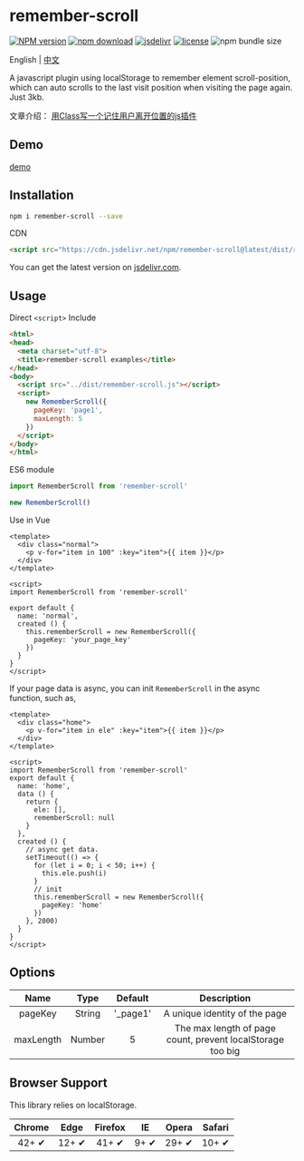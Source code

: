 # remember-scroll
[![NPM version](https://img.shields.io/npm/v/remember-scroll.svg)](https://www.npmjs.com/package/remember-scroll)
[![npm download](https://img.shields.io/npm/dt/remember-scroll.svg?style=flat-square)](https://www.npmjs.com/package/remember-scroll)
[![jsdelivr](https://data.jsdelivr.com/v1/package/npm/remember-scroll/badge)](https://www.jsdelivr.com/package/npm/remember-scroll)
[![license](https://img.shields.io/npm/l/remember-scroll.svg?style=flat-square)](https://github.com/fengxianqi/remember-scroll/blob/master/LICENSE)
![npm bundle size](https://img.shields.io/bundlephobia/minzip/remember-scroll?label=gzip)

English | [中文](https://github.com/fengxianqi/remember-scroll/blob/master/README_ZH-CN.md)

A javascript plugin using localStorage to remember element scroll-position, which can auto scrolls to the last visit position when visiting the page again. Just 3kb.


文章介绍： [用Class写一个记住用户离开位置的js插件](https://www.fengxianqi.com/index.php/archives/132/)


## Demo
[demo](https://fengxianqi.github.io/remember-scroll/examples/)

## Installation
```bash
npm i remember-scroll --save
```
CDN
```html
<script src="https://cdn.jsdelivr.net/npm/remember-scroll@latest/dist/remember-scroll.min.js"></script>
```
You can get the latest version on [jsdelivr.com](https://www.jsdelivr.com/package/npm/remember-scroll).

## Usage
Direct `<script>` Include
```html
<html>
<head>
  <meta charset="utf-8">
  <title>remember-scroll examples</title>
</head>
<body>
  <script src="../dist/remember-scroll.js"></script>
  <script>
    new RememberScroll({
      pageKey: 'page1',
      maxLength: 5
    })
  </script>
</body>
</html>
```
ES6 module
```javascript
import RememberScroll from 'remember-scroll'

new RememberScroll()
```

Use in Vue
```vue
<template>
  <div class="normal">
    <p v-for="item in 100" :key="item">{{ item }}</p>
  </div>
</template>

<script>
import RememberScroll from 'remember-scroll'

export default {
  name: 'normal',
  created () {
    this.rememberScroll = new RememberScroll({
      pageKey: 'your_page_key'
    })
  }
}
</script>
```

If your page data is async, you can init `RememberScroll` in the async function, such as,
```vue
<template>
  <div class="home">
    <p v-for="item in ele" :key="item">{{ item }}</p>
  </div>
</template>

<script>
import RememberScroll from 'remember-scroll'
export default {
  name: 'home',
  data () {
    return {
      ele: [],
      rememberScroll: null
    }
  },
  created () {
    // async get data.
    setTimeout(() => {
      for (let i = 0; i < 50; i++) {
        this.ele.push(i)
      }
      // init
      this.rememberScroll = new RememberScroll({
        pageKey: 'home'
      })
    }, 2000)
  }
}
</script>
```

## Options
| Name | Type | Default | Description |
| :--: | :--: | :--: | :--: |
| pageKey | String | '_page1' | A unique identity of the page |
| maxLength | Number | 5 | The max length of page count, prevent localStorage too big |


## Browser Support

This library relies on localStorage.

| Chrome | Edge | Firefox | IE | Opera | Safari |
|:---:|:---:|:---:|:---:|:---:|:---:|
| 42+ ✔ | 12+ ✔ | 41+ ✔ | 9+ ✔ | 29+ ✔ | 10+ ✔ |
